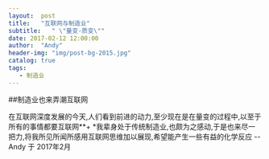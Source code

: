 ```yaml
---
layout:  post
title:   "互联网与制造业"
subtitle:   " \"量变-质变\""
date: 2017-02-12 12:00:00
author:  "Andy"
header-img: "img/post-bg-2015.jpg"
catalog: true
tags: 
   - 制造业
---
```


##制造业也来弄潮互联网

在互联网深度发展的今天,人们看到前进的动力,至少现在是在量变的过程中,以至于所有的事情都要互联网**+
*我辈身处于传统制造业,也颇为之感动,于是也来尽一把力,将我所见所闻所感用互联网思维加以展现,希望能产生一些有益的化学反应
--Andy 于 2017年2月
